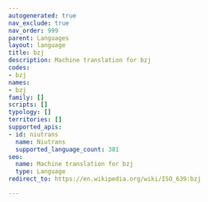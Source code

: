 ```yaml
---
autogenerated: true
nav_exclude: true
nav_order: 999
parent: Languages
layout: language
title: bzj
description: Machine translation for bzj
codes:
- bzj
names:
- bzj
family: []
scripts: []
typology: []
territories: []
supported_apis:
- id: niutrans
  name: Niutrans
  supported_language_count: 381
seo:
  name: Machine translation for bzj
  type: Language
redirect_to: https://en.wikipedia.org/wiki/ISO_639:bzj

---
```


